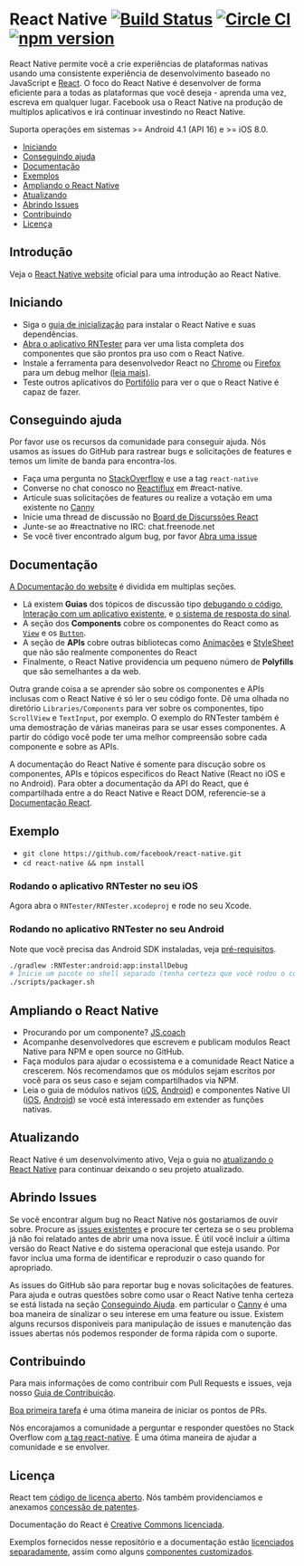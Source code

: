 # React Native [![Build Status](https://travis-ci.org/facebook/react-native.svg?branch=master)](https://travis-ci.org/facebook/react-native) [![Circle CI](https://circleci.com/gh/facebook/react-native.svg?style=shield)](https://circleci.com/gh/facebook/react-native) [![npm version](https://badge.fury.io/js/react-native.svg)](https://badge.fury.io/js/react-native)

React Native permite vocẽ a crie experiências de plataformas nativas usando uma consistente experiência de desenvolvimento baseado no JavaScript e [React](https://facebook.github.io/react). O foco do React Native é desenvolver de forma eficiente para a todas as plataformas que você deseja - aprenda uma vez, escreva em qualquer lugar. Facebook usa o React Native na produção de multiplos aplicativos e irá continuar investindo no React Native.

Suporta operações em sistemas >= Android 4.1 (API 16) e >= iOS 8.0. 
 
- [Iniciando](#iniciando)
- [Conseguindo ajuda](#conseguindo-ajuda)
- [Documentação](#documentação)
- [Exemplos](#examplo)
- [Ampliando o React Native](#ampliando-o-react-native)
- [Atualizando](#atualizando)
- [Abrindo Issues](#abrindo-issues)
- [Contribuindo](#contribuindo)
- [Licença](#licença)

## Introdução

Veja o [React Native website](https://facebook.github.io/react-native/) oficial para uma introdução ao React Native.

## Iniciando

- Siga o [guia de inicialização](https://facebook.github.io/react-native/docs/getting-started.html) para instalar o React Native e suas dependências.
- [Abra o aplicativo RNTester](#examples) para ver uma lista completa dos componentes que  são prontos pra uso com o React Native.
- Instale a ferramenta para desenvolvedor React no [Chrome](https://chrome.google.com/webstore/detail/react-developer-tools/fmkadmapgofadopljbjfkapdkoienihi) ou [Firefox](https://addons.mozilla.org/firefox/addon/react-devtools/) para um debug melhor [(leia mais)](https://facebook.github.io/react-native/docs/debugging.html).
- Teste outros aplicativos do [Portifólio](https://facebook.github.io/react-native/showcase.html) para ver o que o React Native é capaz de fazer.

## Conseguindo ajuda

Por favor use os recursos da comunidade para conseguir ajuda. Nós usamos as issues do GitHub para rastrear bugs e solicitações de features e temos um limite de banda para encontra-los.

- Faça uma pergunta no [StackOverflow](https://stackoverflow.com/) e use a tag `react-native`
- Converse no chat conosco no [Reactiflux](https://discord.gg/0ZcbPKXt5bWJVmUY) em #react-native.
- Articule suas solicitações de features ou realize a votação em uma existente no [Canny](https://react-native.canny.io/feature-requests)
- Inicie uma thread de discussão no [Board de Discurssões React](https://discuss.reactjs.org/)
- Junte-se ao #reactnative no IRC: chat.freenode.net
- Se você tiver encontrado algum bug, por favor [Abra uma issue](#opening-issues)

## Documentação

[A Documentação do website](https://facebook.github.io/react-native/docs/) é dividida em multiplas seções.

- Lá existem **Guias** dos tópicos de discussão tipo [debugando o código](https://facebook.github.io/react-native/docs/debugging.html), [Interação com um aplicativo existente](https://facebook.github.io/react-native/docs/integration-with-existing-apps.html), e [o sistema de resposta do sinal](https://facebook.github.io/react-native/docs/gesture-responder-system.html).
- A seção dos **Components** cobre os componentes do React como as [`View`](https://facebook.github.io/react-native/docs/view.html) e os [`Button`](https://facebook.github.io/react-native/docs/button.html).
- A seção de **APIs** cobre outras bibliotecas como [Animações](https://facebook.github.io/react-native/docs/animated.html) e [StyleSheet](https://facebook.github.io/react-native/docs/stylesheet.html)  que não são realmente componentes do React
- Finalmente, o React Native providencia um pequeno número de **Polyfills** que são semelhantes a da web.

Outra grande coisa a se aprender são sobre os componentes e APIs inclusas com o React Native é só ler o seu código fonte. Dê uma olhada no diretório `Libraries/Components` para ver sobre os componentes, tipo `ScrollView` e `TextInput`, por exemplo. O exemplo do RNTester também é uma demostração de várias maneiras para se usar esses componentes. A partir do código você pode ter uma melhor compreensão sobre cada componente e sobre as APIs.

A documentação do React Native é somente para discução sobre os componentes, APIs e tópicos especificos do React Native (React no iOS e no Android). Para obter a documentação da API do React, que é compartilhada entre a do React Native e React DOM, referencie-se a [Documentação React](https://facebook.github.io/react/).


## Exemplo

- `git clone https://github.com/facebook/react-native.git`
- `cd react-native && npm install`

### Rodando o aplicativo RNTester no seu iOS

Agora abra o `RNTester/RNTester.xcodeproj` e rode no seu Xcode.

### Rodando no aplicativo RNTester no seu Android

Note que você precisa das Android SDK instaladas, veja [pré-requisitos](https://github.com/facebook/react-native/blob/master/ReactAndroid/README.md#prerequisites).

```bash
./gradlew :RNTester:android:app:installDebug
# Inicie um pacote no shell separado (tenha certeza que você rodou o comando npm install):
./scripts/packager.sh
```
## Ampliando o React Native

- Procurando por um componente? [JS.coach](https://js.coach/react-native)
- Acompanhe desenvolvedores que escrevem e publicam modulos React Native para NPM e open source no GitHub.
- Faça modulos para ajudar o ecossistema e a comunidade React Natice a crescerem. Nós recomendamos que os módulos sejam escritos por você para os seus caso e sejam compartilhados via NPM.
- Leia o guia de módulos nativos ([iOS](https://facebook.github.io/react-native/docs/native-modules-ios.html), [Android](https://facebook.github.io/react-native/docs/native-modules-android.html)) e componentes Native UI ([iOS](https://facebook.github.io/react-native/docs/native-components-ios.html), [Android](https://facebook.github.io/react-native/docs/native-components-android.html)) se você está interessado em extender as funções nativas.

## Atualizando

React Native é um desenvolvimento ativo, Veja o guia no [atualizando o React Native](https://facebook.github.io/react-native/docs/upgrading.html) para continuar deixando o seu projeto atualizado.

## Abrindo Issues

Se você encontrar algum bug no React Native nós gostariamos de ouvir sobre. Procure as [issues existentes](https://github.com/facebook/react-native/issues) e procure ter certeza se o seu problema já não foi relatado antes de abrir uma nova issue. É útil você incluir a última versão do React Native e do sistema operacional que esteja usando. Por favor inclua uma forma de identificar e reproduzir o caso quando for apropriado.

As issues do GitHub são para reportar bug e novas solicitações de features. Para ajuda e outras questões sobre como usar o React Native tenha certeza se está listada na seção [Conseguindo Ajuda](#getting-help). em particular o [Canny](https://react-native.canny.io/feature-requests) é uma boa maneira de sinalizar o seu interese em uma feature ou issue. Existem alguns recursos disponiveis para manipulação de issues e manutenção das issues abertas nós podemos responder de forma rápida com o suporte.

## Contribuindo

Para mais informações de como contribuir com Pull Requests e issues, veja nosso [Guia de Contribuição](https://github.com/facebook/react-native/blob/master/CONTRIBUTING.md).

[Boa primeira tarefa](https://github.com/facebook/react-native/labels/Good%20First%20Task) é uma ótima maneira de iniciar os pontos de PRs.

Nós encorajamos a comunidade a perguntar e responder questões no Stack Overflow com [a tag react-native](https://stackoverflow.com/questions/tagged/react-native). É uma ótima maneira de ajudar a comunidade e se envolver.

## Licença

React tem [código de licença aberto](./LICENSE). Nós também providenciamos e anexamos [concessão de patentes](./PATENTS).

Documentação do React é [Creative Commons licenciada](./LICENSE-docs).

Exemplos fornecidos nesse repositório e a documentação estão [licenciados separadamente](./LICENSE-examples), assim como alguns [componentes customizados](./LICENSE-CustomComponents).
